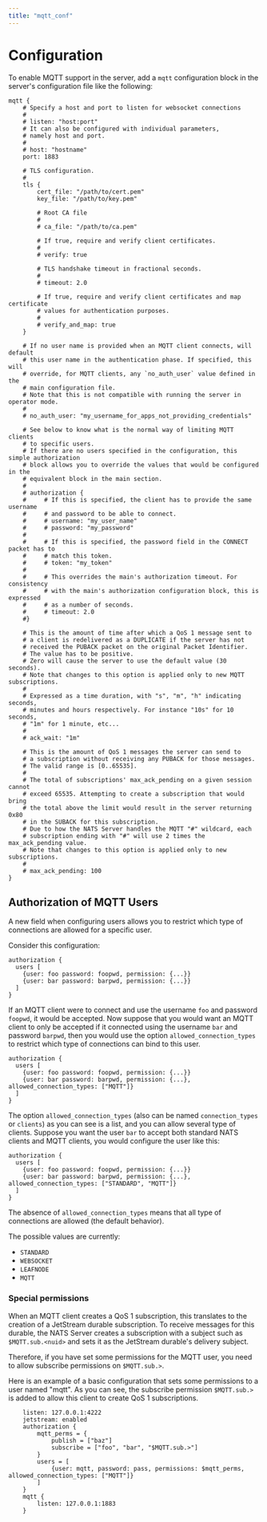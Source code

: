 ```yaml
---
title: "mqtt_conf"
---
```

# Configuration

To enable MQTT support in the server, add a `mqtt` configuration
block in the server's configuration file like the following:

```
mqtt {
    # Specify a host and port to listen for websocket connections
    #
    # listen: "host:port"
    # It can also be configured with individual parameters,
    # namely host and port.
    #
    # host: "hostname"
    port: 1883

    # TLS configuration.
    #
    tls {
        cert_file: "/path/to/cert.pem"
        key_file: "/path/to/key.pem"

        # Root CA file
        #
        # ca_file: "/path/to/ca.pem"

        # If true, require and verify client certificates.
        #
        # verify: true

        # TLS handshake timeout in fractional seconds.
        #
        # timeout: 2.0

        # If true, require and verify client certificates and map certificate
        # values for authentication purposes.
        #
        # verify_and_map: true
    }

    # If no user name is provided when an MQTT client connects, will default
    # this user name in the authentication phase. If specified, this will
    # override, for MQTT clients, any `no_auth_user` value defined in the
    # main configuration file.
    # Note that this is not compatible with running the server in operator mode.
    #
    # no_auth_user: "my_username_for_apps_not_providing_credentials"

    # See below to know what is the normal way of limiting MQTT clients
    # to specific users.
    # If there are no users specified in the configuration, this simple authorization
    # block allows you to override the values that would be configured in the
    # equivalent block in the main section.
    #
    # authorization {
    #     # If this is specified, the client has to provide the same username
    #     # and password to be able to connect.
    #     # username: "my_user_name"
    #     # password: "my_password"
    #
    #     # If this is specified, the password field in the CONNECT packet has to
    #     # match this token.
    #     # token: "my_token"
    #
    #     # This overrides the main's authorization timeout. For consistency
    #     # with the main's authorization configuration block, this is expressed
    #     # as a number of seconds.
    #     # timeout: 2.0
    #}

    # This is the amount of time after which a QoS 1 message sent to
	# a client is redelivered as a DUPLICATE if the server has not
	# received the PUBACK packet on the original Packet Identifier.
	# The value has to be positive.
	# Zero will cause the server to use the default value (30 seconds).
	# Note that changes to this option is applied only to new MQTT subscriptions.
    #
    # Expressed as a time duration, with "s", "m", "h" indicating seconds,
    # minutes and hours respectively. For instance "10s" for 10 seconds,
    # "1m" for 1 minute, etc...
    #
    # ack_wait: "1m"

    # This is the amount of QoS 1 messages the server can send to
	# a subscription without receiving any PUBACK for those messages.
    # The valid range is [0..65535].
    #
	# The total of subscriptions' max_ack_pending on a given session cannot
	# exceed 65535. Attempting to create a subscription that would bring
	# the total above the limit would result in the server returning 0x80
	# in the SUBACK for this subscription.
	# Due to how the NATS Server handles the MQTT "#" wildcard, each
	# subscription ending with "#" will use 2 times the max_ack_pending value.
	# Note that changes to this option is applied only to new subscriptions.
    #
    # max_ack_pending: 100
}
```

## Authorization of MQTT Users

A new field when configuring users allows you to restrict which type of connections are allowed for a specific user.

Consider this configuration:

```
authorization {
  users [
    {user: foo password: foopwd, permission: {...}}
    {user: bar password: barpwd, permission: {...}}
  ]
}
```

If an MQTT client were to connect and use the username `foo` and password `foopwd`, it would be accepted.
Now suppose that you would want an MQTT client to only be accepted if it connected using the username `bar`
and password `barpwd`, then you would use the option `allowed_connection_types` to restrict which type
of connections can bind to this user.

```
authorization {
  users [
    {user: foo password: foopwd, permission: {...}}
    {user: bar password: barpwd, permission: {...}, allowed_connection_types: ["MQTT"]}
  ]
}
```

The option `allowed_connection_types` (also can be named `connection_types` or `clients`) as you can see
is a list, and you can allow several type of clients. Suppose you want the user `bar` to accept both
standard NATS clients and MQTT clients, you would configure the user like this:

```
authorization {
  users [
    {user: foo password: foopwd, permission: {...}}
    {user: bar password: barpwd, permission: {...}, allowed_connection_types: ["STANDARD", "MQTT"]}
  ]
}
```

The absence of `allowed_connection_types` means that all type of connections are allowed (the default behavior).

The possible values are currently:
* `STANDARD`
* `WEBSOCKET`
* `LEAFNODE`
* `MQTT`

### Special permissions

When an MQTT client creates a QoS 1 subscription, this translates to the creation
of a JetStream durable subscription. To receive messages for this durable, the NATS Server
creates a subscription with a subject such as `$MQTT.sub.<nuid>` and sets it as the
JetStream durable's delivery subject.

Therefore, if you have set some permissions for the MQTT user, you need to allow
subscribe permissions on `$MQTT.sub.>`.

Here is an example of a basic configuration that sets some permissions to a user named "mqtt".
As you can see, the subscribe permission `$MQTT.sub.>` is added to allow this client to
create QoS 1 subscriptions.

```
    listen: 127.0.0.1:4222
    jetstream: enabled
    authorization {
        mqtt_perms = {
            publish = ["baz"]
            subscribe = ["foo", "bar", "$MQTT.sub.>"]
        }
        users = [
            {user: mqtt, password: pass, permissions: $mqtt_perms, allowed_connection_types: ["MQTT"]}
        ]
    }
    mqtt {
        listen: 127.0.0.1:1883
    }
```
